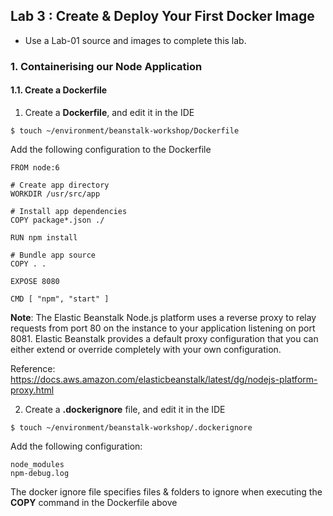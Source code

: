 ## Lab 3 : Create & Deploy Your First Docker Image

- Use a Lab-01 source and images to complete this lab.

### 1. Containerising our Node Application

#### 1.1. Create a Dockerfile

1.  Create a **Dockerfile**, and edit it in the IDE

```
$ touch ~/environment/beanstalk-workshop/Dockerfile
```

Add the following configuration to the Dockerfile

```
FROM node:6

# Create app directory
WORKDIR /usr/src/app

# Install app dependencies
COPY package*.json ./

RUN npm install

# Bundle app source
COPY . .

EXPOSE 8080

CMD [ "npm", "start" ]
```

**Note**: The Elastic Beanstalk Node.js platform uses a reverse proxy to relay requests from port 80 on the instance to your application listening on port 8081. Elastic Beanstalk provides a default proxy configuration that you can either extend or override completely with your own configuration.

Reference: https://docs.aws.amazon.com/elasticbeanstalk/latest/dg/nodejs-platform-proxy.html

2.  Create a **.dockerignore** file, and edit it in the IDE

```
$ touch ~/environment/beanstalk-workshop/.dockerignore
```

Add the following configuration:

```
node_modules
npm-debug.log
```

The docker ignore file specifies files & folders to ignore when executing the **COPY** command in the Dockerfile above
